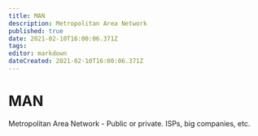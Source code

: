 ```yaml
---
title: MAN
description: Metropolitan Area Network
published: true
date: 2021-02-10T16:00:06.371Z
tags: 
editor: markdown
dateCreated: 2021-02-10T16:00:06.371Z
---
```


# MAN

Metropolitan Area Network - Public or private. ISPs, big companies, etc.